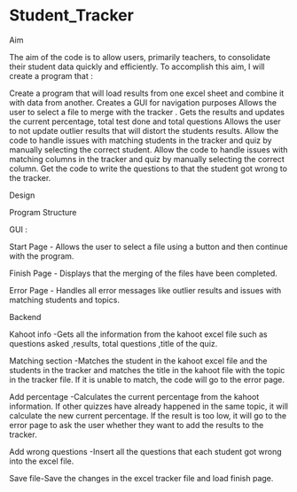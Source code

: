 # Student_Tracker

Aim 

The aim of the code is to allow users, primarily teachers, to  consolidate their student data quickly and efficiently. To accomplish this aim, I will create a program that :

Create a program that will load results from one excel sheet and combine it with data from another.
Creates a GUI for navigation purposes
Allows the user to select a file to merge with the tracker . 
Gets the results and updates the current percentage, total test done and total questions
Allows the user to not update outlier results that will distort the students results.
Allow the code to handle issues with matching students in the tracker and quiz by manually selecting the correct student. 
Allow the code to handle issues with matching columns in the tracker and quiz by manually selecting the correct column.
Get the code to write the questions to that the student got wrong to the tracker. 

Design       

Program Structure

GUI :

  Start Page - Allows the user to select a file using a button and then continue with the program.
  
  Finish Page - Displays that the merging of the files have been completed. 
  
  Error Page  - Handles all error messages like outlier results and issues with matching students and topics. 

Backend

  Kahoot info -Gets all the information from the kahoot excel file such as questions asked ,results,  total questions ,title of the    quiz.

  Matching section -Matches the student in the kahoot excel file and the students in the tracker and matches the title in the kahoot file with the topic in the tracker file. If it is unable to match, the code will go to the error page. 

  Add percentage -Calculates the current percentage from the kahoot information. If other quizzes have already happened in the same topic, it will calculate the new current percentage. If the result is too low, it will go to the error page to ask the user whether they want to add the results to the tracker. 

  Add wrong questions -Insert all the questions that each student got wrong into the excel file.

Save file-Save the changes in the excel tracker file and load finish page. 
 

